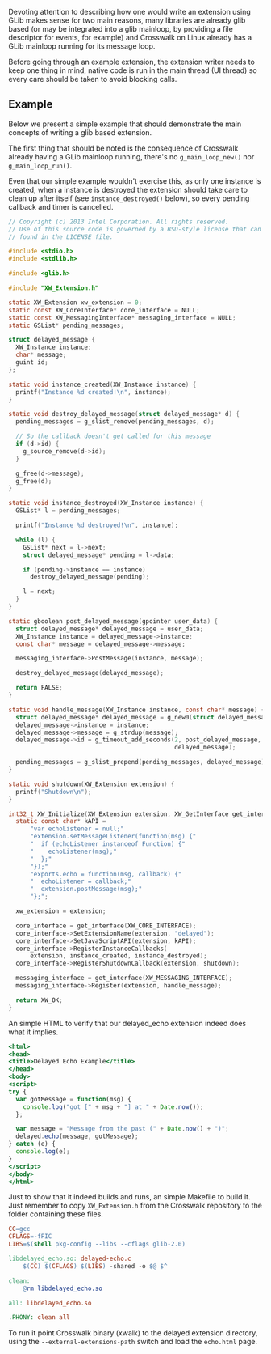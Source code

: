 Devoting attention to describing how one would write an extension
using GLib makes sense for two main reasons, many libraries are
already glib based (or may be integrated into a glib mainloop, by
providing a file descriptor for events, for example) and Crosswalk on
Linux already has a GLib mainloop running for its message loop.

Before going through an example extension, the extension writer
needs to keep one thing in mind, native code is run in the main
thread (UI thread) so every care should be taken to avoid
blocking calls.

## Example

Below we present a simple example that should demonstrate the main
concepts of writing a glib based extension.

The first thing that should be noted is the consequence of Crosswalk
already having a GLib mainloop running, there's no `g_main_loop_new()`
nor `g_main_loop_run()`.

Even that our simple example wouldn't exercise this, as only one
instance is created, when a instance is destroyed the extension should
take care to clean up after itself (see `instance_destroyed()` below),
so every pending callback and timer is cancelled.


``` delayed-echo.c
// Copyright (c) 2013 Intel Corporation. All rights reserved.
// Use of this source code is governed by a BSD-style license that can be
// found in the LICENSE file.

#include <stdio.h>
#include <stdlib.h>

#include <glib.h>

#include "XW_Extension.h"

static XW_Extension xw_extension = 0;
static const XW_CoreInterface* core_interface = NULL;
static const XW_MessagingInterface* messaging_interface = NULL;
static GSList* pending_messages;

struct delayed_message {
  XW_Instance instance;
  char* message;
  guint id;
};

static void instance_created(XW_Instance instance) {
  printf("Instance %d created!\n", instance);
}

static void destroy_delayed_message(struct delayed_message* d) {
  pending_messages = g_slist_remove(pending_messages, d);

  // So the callback doesn't get called for this message
  if (d->id) {
    g_source_remove(d->id);
  }

  g_free(d->message);
  g_free(d);
}

static void instance_destroyed(XW_Instance instance) {
  GSList* l = pending_messages;

  printf("Instance %d destroyed!\n", instance);

  while (l) {
    GSList* next = l->next;
    struct delayed_message* pending = l->data;

    if (pending->instance == instance)
      destroy_delayed_message(pending);

    l = next;
  }
}

static gboolean post_delayed_message(gpointer user_data) {
  struct delayed_message* delayed_message = user_data;
  XW_Instance instance = delayed_message->instance;
  const char* message = delayed_message->message;

  messaging_interface->PostMessage(instance, message);

  destroy_delayed_message(delayed_message);

  return FALSE;
}

static void handle_message(XW_Instance instance, const char* message) {
  struct delayed_message* delayed_message = g_new0(struct delayed_message, 1);
  delayed_message->instance = instance;
  delayed_message->message = g_strdup(message);
  delayed_message->id = g_timeout_add_seconds(2, post_delayed_message,
                                              delayed_message);

  pending_messages = g_slist_prepend(pending_messages, delayed_message);
}

static void shutdown(XW_Extension extension) {
  printf("Shutdown\n");
}

int32_t XW_Initialize(XW_Extension extension, XW_GetInterface get_interface) {
  static const char* kAPI =
      "var echoListener = null;"
      "extension.setMessageListener(function(msg) {"
      "  if (echoListener instanceof Function) {"
      "    echoListener(msg);"
      "  };"
      "});"
      "exports.echo = function(msg, callback) {"
      "  echoListener = callback;"
      "  extension.postMessage(msg);"
      "};";

  xw_extension = extension;

  core_interface = get_interface(XW_CORE_INTERFACE);
  core_interface->SetExtensionName(extension, "delayed");
  core_interface->SetJavaScriptAPI(extension, kAPI);
  core_interface->RegisterInstanceCallbacks(
      extension, instance_created, instance_destroyed);
  core_interface->RegisterShutdownCallback(extension, shutdown);

  messaging_interface = get_interface(XW_MESSAGING_INTERFACE);
  messaging_interface->Register(extension, handle_message);

  return XW_OK;
}
```

An simple HTML to verify that our delayed_echo extension indeed
does what it implies.


``` echo.html
<html>
<head>
<title>Delayed Echo Example</title>
</head>
<body>
<script>
try {
  var gotMessage = function(msg) {
    console.log("got [" + msg + "] at " + Date.now());
  };

  var message = "Message from the past (" + Date.now() + ")";
  delayed.echo(message, gotMessage);
} catch (e) {
  console.log(e);
}
</script>
</body>
</html>
```

Just to show that it indeed builds and runs, an simple Makefile to
build it. Just remember to copy `XW_Extension.h` from the Crosswalk
repository to the folder containing these files.


``` Makefile
CC=gcc
CFLAGS=-fPIC
LIBS=$(shell pkg-config --libs --cflags glib-2.0)

libdelayed_echo.so: delayed-echo.c
	$(CC) $(CFLAGS) $(LIBS) -shared -o $@ $^

clean:
	@rm libdelayed_echo.so

all: libdelayed_echo.so

.PHONY: clean all
```

To run it point Crosswalk binary (xwalk) to the delayed extension
directory, using the `--external-extensions-path` switch and load the
`echo.html` page.
